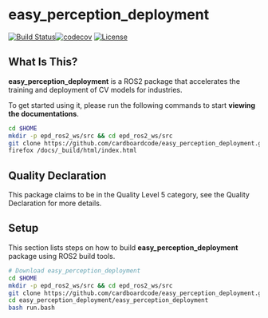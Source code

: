 
# **easy_perception_deployment**
[![Build Status](https://travis-ci.org/cardboardcode/easy_perception_deployment.svg?branch=master)](https://travis-ci.org/cardboardcode/easy_perception_deployment)[![codecov](https://codecov.io/gh/cardboardcode/easy_perception_deployment/branch/master/graph/badge.svg)](https://codecov.io/gh/cardboardcode/easy_perception_deployment)
[![License](https://img.shields.io/badge/License-Apache%202.0-blue.svg)](https://opensource.org/licenses/Apache-2.0)


## **What Is This?**

**easy_perception_deployment** is a ROS2 package that accelerates the training and deployment of CV models for industries.

To get started using it, please run the following commands to start **viewing the documentations**.
``` bash
cd $HOME
mkdir -p epd_ros2_ws/src && cd epd_ros2_ws/src
git clone https://github.com/cardboardcode/easy_perception_deployment.git
firefox /docs/_build/html/index.html
```

## **Quality Declaration**

This package claims to be in the Quality Level 5 category, see the Quality Declaration for more details.

## **Setup**

This section lists steps on how to build **easy_perception_deployment** package using ROS2 build tools.

``` bash
# Download easy_perception_deployment
cd $HOME
mkdir -p epd_ros2_ws/src && cd epd_ros2_ws/src
git clone https://github.com/cardboardcode/easy_perception_deployment.git
cd easy_perception_deployment/easy_perception_deployment
bash run.bash
```
